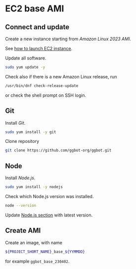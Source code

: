 # EC2 base AMI

## Connect and update

Create a new instance starting from _Amazon Linux 2023 AMI_.

See [how to launch EC2 instance](./ec2-launch-instance.md).

Update all software.

```sh
sudo yum update -y
```

Check also if there is a new Amazon Linux release, run

```sh
/usr/bin/dnf check-release-update
```

or check the shell prompt on SSH login.

## Git

Install _Git_.

```sh
sudo yum install -y git
```

Clone repository

```sh
git clone https://github.com/ggbot-org/ggbot.git
```

## Node

Install _Node.js_.

```sh
sudo yum install -y nodejs
```

Check which Node.js version was installed.

```sh
node --version
```

Update [Node.js section](../../repository/docs/tech-stack.md#nodejs) with latest version.

## Create AMI

Create an image, with name

```sh
${PROJECT_SHORT_NAME}_base_${YYMMDD}
```

for example `ggbot_base_230402`.
